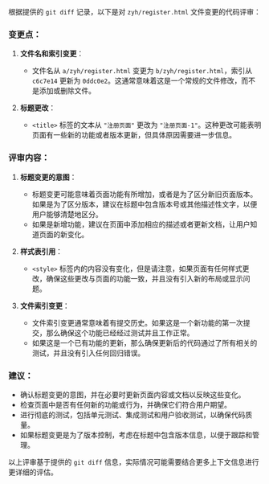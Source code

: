 根据提供的 `git diff` 记录，以下是对 `zyh/register.html` 文件变更的代码评审：

### 变更点：

1. **文件名和索引变更**：
   - 文件名从 `a/zyh/register.html` 变更为 `b/zyh/register.html`，索引从 `c6c7e14` 更新为 `0ddc0e2`。这通常意味着这是一个常规的文件修改，而不是添加或删除文件。

2. **标题更改**：
   - `<title>` 标签的文本从 `"注册页面"` 更改为 `"注册页面-1"`。这种更改可能表明页面有一些新的功能或者版本更新，但具体原因需要进一步信息。

### 评审内容：

1. **标题变更的意图**：
   - 标题变更可能意味着页面功能有所增加，或者是为了区分新旧页面版本。如果是为了区分版本，建议在标题中包含版本号或其他描述性文字，以便用户能够清楚地区分。
   - 如果是新增功能，建议在页面中添加相应的描述或者更新文档，让用户知道页面的新变化。

2. **样式表引用**：
   - `<style>` 标签内的内容没有变化，但是请注意，如果页面有任何样式更改，确保这些更改与页面的功能一致，并且没有引入新的布局或显示问题。

3. **文件索引变更**：
   - 文件索引变更通常意味着有提交历史。如果这是一个新功能的第一次提交，那么确保这个功能已经经过测试并且工作正常。
   - 如果这是一个已有功能的更新，那么确保更新后的代码通过了所有相关的测试，并且没有引入任何回归错误。

### 建议：

- 确认标题变更的意图，并在必要时更新页面内容或文档以反映这些变化。
- 检查页面中是否有任何新的功能或行为，并确保它们符合用户期望。
- 进行彻底的测试，包括单元测试、集成测试和用户验收测试，以确保代码质量。
- 如果标题变更是为了版本控制，考虑在标题中包含版本信息，以便于跟踪和管理。

以上评审基于提供的 `git diff` 信息，实际情况可能需要结合更多上下文信息进行更详细的评估。